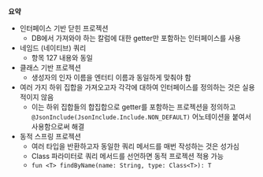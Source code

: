 **요약**
- 인터페이스 기반 닫힌 프로젝션
  - DB에서 가져와야 하는 칼럼에 대한 getter만 포함하는 인터페이스를 사용
- 네임드 (네이티브) 쿼리
  - 항목 127 내용와 동일
- 클래스 기반 프로젝션
  - 생성자의 인자 이름을 엔터티 이름과 동일하게 맞춰야 함
- 여러 가지 하위 집합을 가져오고자 각각에 대하여 인터페이스를 정의하는 것은 실용적이지 않음
  - 이는 하위 집합들의 합집합으로 getter를 포함하는 프로젝션을 정의하고 `@JsonInclude(JsonInclude.Include.NON_DEFAULT)` 어노테이션을 붙여서 사용함으로써 해결
- 동적 스프링 프로젝션
  - 여러 타입을 반환하고자 동일한 쿼리 메서드를 매번 작성하는 것은 성가심
  - Class 파라미터로 쿼리 메서드를 선언하면 동적 프로젝션 적용 가능
  - `fun <T> findByName(name: String, type: Class<T>): T`
